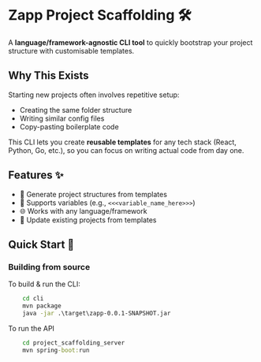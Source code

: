 # Zapp Project Scaffolding 🛠️

A **language/framework-agnostic CLI tool** to quickly bootstrap your project structure with customisable templates.


## Why This Exists

Starting new projects often involves repetitive setup:
- Creating the same folder structure
- Writing similar config files
- Copy-pasting boilerplate code

This CLI lets you create **reusable templates** for any tech stack (React, Python, Go, etc.), so you can focus on writing actual code from day one.

## Features ✨

- 📂 Generate project structures from templates
- 🔧 Supports variables (e.g., `<<<variable_name_here>>>`)
- 🌐 Works with any language/framework
- 🔄 Update existing projects from templates

## Quick Start 🚀

### Building from source
To build & run the CLI:
```cmd
	cd cli
	mvn package
    java -jar .\target\zapp-0.0.1-SNAPSHOT.jar
```

To run the API
```cmd
    cd project_scaffolding_server
    mvn spring-boot:run
```
